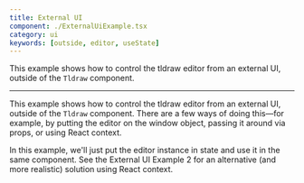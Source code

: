 ```yaml
---
title: External UI
component: ./ExternalUiExample.tsx
category: ui
keywords: [outside, editor, useState]
---
```


This example shows how to control the tldraw editor from an external UI, outside of the `Tldraw` component.

---

This example shows how to control the tldraw editor from an external UI, outside
of the `Tldraw` component. There are a few ways of doing this—for example, by putting the editor on the window object, passing it around via props, or using React context.

In this example, we'll just put the editor instance in state and use it in the same component. See the External UI Example 2 for an alternative (and more realistic) solution using React context.
